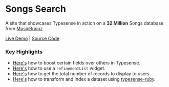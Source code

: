 # Songs Search

A site that showcases Typesense in action on a **32 Million** Songs database from [MusicBrainz](https://musicbrainz.org/).

[Live Demo](https://songs-search.typesense.org/) | [Source Code](https://github.com/typesense/showcase-songs-search)

### Key Highlights

- [Here's](https://github.com/typesense/showcase-songs-search/blob/e6aeb0bc744e2623bc28ec2a45760da0774f3065/src/app.js#L148-L151) how to boost certain fields over others in Typesense.
- [Here's](https://github.com/typesense/showcase-songs-search/blob/e6aeb0bc744e2623bc28ec2a45760da0774f3065/src/app.js#L268-L284) how to use a `refinementList` widget.
- [Here's](https://github.com/typesense/showcase-songs-search/blob/e6aeb0bc744e2623bc28ec2a45760da0774f3065/src/app.js#L76-L92) how to get the total number of records to display to users.
- [Here's](https://github.com/typesense/showcase-recipe-search/tree/7a9396a76fbfc4b749531fc34546fa92ba654b10/scripts/indexer) how to transform and index a dataset using [typesense-ruby](https://github.com/typesense/typesense-ruby).

